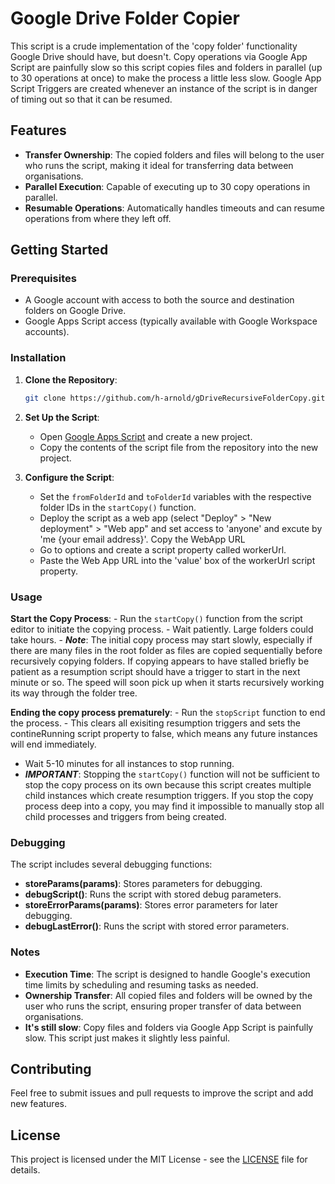 # Google Drive Folder Copier

This script is a crude implementation of the 'copy folder' functionality Google Drive should have, but doesn't. Copy operations via Google App Script are painfully slow so this script copies files and folders in parallel (up to 30 operations at once) to make the process a little less slow. Google App Script Triggers are created whenever an instance of the script is in danger of timing out so that it can be resumed.

## Features

- **Transfer Ownership**: The copied folders and files will belong to the user who runs the script, making it ideal for transferring data between organisations.
- **Parallel Execution**: Capable of executing up to 30 copy operations in parallel.
- **Resumable Operations**: Automatically handles timeouts and can resume operations from where they left off.

## Getting Started

### Prerequisites

- A Google account with access to both the source and destination folders on Google Drive.
- Google Apps Script access (typically available with Google Workspace accounts).

### Installation

1. **Clone the Repository**:
    ```sh
    git clone https://github.com/h-arnold/gDriveRecursiveFolderCopy.git
    ```
2. **Set Up the Script**:
    - Open [Google Apps Script](https://script.google.com/) and create a new project.
    - Copy the contents of the script file from the repository into the new project.

3. **Configure the Script**:
    - Set the `fromFolderId` and `toFolderId` variables with the respective folder IDs in the `startCopy()` function.
    - Deploy the script as a web app (select "Deploy" > "New deployment" > "Web app" and set access to 'anyone' and excute by 'me {your email address}'. Copy the WebApp URL
    - Go to options and create a script property called workerUrl.
    - Paste the Web App URL into the 'value' box of the workerUrl script property.
### Usage

 **Start the Copy Process**:
    - Run the `startCopy()` function from the script editor to initiate the copying process.
    - Wait patiently. Large folders could take hours.
    - ***Note***: The initial copy process may start slowly, especially if there are many files in the root folder as files are copied sequentially before recursively copying folders. If copying appears to have stalled briefly be patient as a resumption script should have a trigger to start in the next minute or so. The speed will soon pick up when it starts recursively working its way through the folder tree.

 **Ending the copy process prematurely**:
    - Run the `stopScript` function to end the process. 
       - This clears all exisiting resumption triggers and sets the contineRunning script property to false, which means any future instances will end immediately.
   - Wait 5-10 minutes for all instances to stop running.
   - ***IMPORTANT***: Stopping the `startCopy()` function will not be sufficient to stop the copy process on its own because this script creates multiple child instances which create resumption triggers. If you stop the copy process deep into a copy, you may find it impossible to manually stop all child processes and triggers from being created.



### Debugging

The script includes several debugging functions:
- **storeParams(params)**: Stores parameters for debugging.
- **debugScript()**: Runs the script with stored debug parameters.
- **storeErrorParams(params)**: Stores error parameters for later debugging.
- **debugLastError()**: Runs the script with stored error parameters.

### Notes

- **Execution Time**: The script is designed to handle Google's execution time limits by scheduling and resuming tasks as needed.
- **Ownership Transfer**: All copied files and folders will be owned by the user who runs the script, ensuring proper transfer of data between organisations.
- **It's still slow**: Copy files and folders via Google App Script is painfully slow. This script just makes it slightly less painful.

## Contributing

Feel free to submit issues and pull requests to improve the script and add new features.

## License

This project is licensed under the MIT License - see the [LICENSE](LICENSE) file for details.
